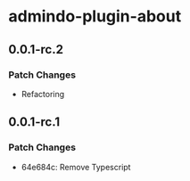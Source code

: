 # admindo-plugin-about

## 0.0.1-rc.2

### Patch Changes

- Refactoring

## 0.0.1-rc.1

### Patch Changes

- 64e684c: Remove Typescript
